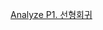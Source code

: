 [Analyze P1. 선형회귀](https://colab.research.google.com/drive/18YWfFyiFNiMm95N7kYuJmTqGmsQb5kvK?usp=sharing)
